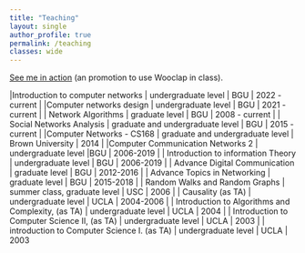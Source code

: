 ```yaml
---
title: "Teaching"
layout: single 
author_profile: true
permalink: /teaching
classes: wide
---
```


[See me in action](https://www.youtube.com/watch?v=t-cl6f9TOas) (an promotion to use Wooclap in class).

|Introduction to computer networks | undergraduate level | BGU | 2022 - current |
|Computer networks design  | undergraduate level | BGU | 2021 - current |
| Network Algorithms | graduate level | BGU | 2008 - current |
| Social Networks Analysis | graduate and undergraduate level | BGU | 2015 - current |
|Computer Networks - CS168 | graduate and undergraduate level | Brown University | 2014 |
|Computer Communication Networks 2 | undergraduate level |BGU | 2006-2019 |
| Introduction to information Theory | undergraduate level  | BGU | 2006-2019 |
| Advance Digital Communication | graduate level | BGU | 2012-2016 |
| Advance Topics in Networking | graduate level | BGU | 2015-2018 |
| Random Walks and Random Graphs | summer class, graduate level | USC | 2006 |
| Causality (as TA) | undergraduate level | UCLA | 2004-2006 |
| Introduction to Algorithms and Complexity, (as TA) | undergraduate level | UCLA | 2004 |
| Introduction to Computer Science II, (as TA) | undergraduate level | UCLA | 2003 |
| introduction to Computer Science I. (as TA) | undergraduate level | UCLA | 2003
